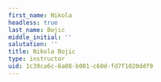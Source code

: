 ```yaml
---
first_name: Nikola
headless: true
last_name: Bojic
middle_initial: ''
salutation: ''
title: Nikola Bojic
type: instructor
uid: 1c39ca6c-6a08-b001-c60d-fd7f1020ddf9
---
```

